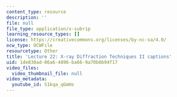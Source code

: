 ```yaml
---
content_type: resource
description: ''
file: null
file_type: application/x-subrip
learning_resource_types: []
license: https://creativecommons.org/licenses/by-nc-sa/4.0/
ocw_type: OCWFile
resourcetype: Other
title: 'Lecture 22: X-ray Diffraction Techniques II captions'
uid: 1de830ad-06a6-4896-ba66-9a70b0b94f17
video_files:
  video_thumbnail_file: null
video_metadata:
  youtube_id: S1kqa_qGmHs
---
```

